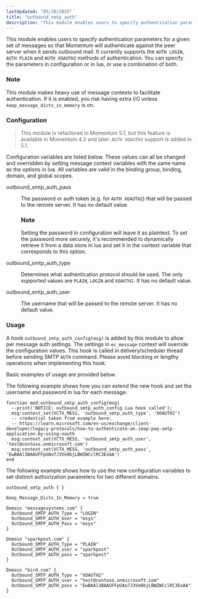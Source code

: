 ```yaml
---
lastUpdated: "05/30/2025"
title: "outbound_smtp_auth"
description: "This module enables users to specify authentication parameters for a given set of messages so that Momentum will authenticate against the peer server when it sends outbound mail It currently supports the AUTH LOGIN, AUTH PLAIN and AUTH XOAUTH2 methods of authentication You can specify the parameters in configuration or in lua..."
---
```


<a name="modules.outbound_smtp_auth"></a>

This module enables users to specify authentication parameters for a given set of messages so that
Momentum will authenticate against the peer server when it sends outbound mail. It currently
supports the `AUTH LOGIN`, `AUTH PLAIN` and `AUTH XOAUTH2` methods of authentication.
 You can specify the parameters in configuration or in lua, or use a combination of both.

### Note

This module makes heavy use of message contexts to facilitate authentication. If it is enabled, you risk having extra I/O unless `keep_message_dicts_in_memory` is on.

### <a name="modules.outbound_smtp_auth.configuration"></a> Configuration

> This module is refactored in Momentum 5.1, but this feature is available in
 Momentum 4.2 and later. `AUTH XOAUTH2` support is added in 5.1.

Configuration variables are listed below. These values can all be changed and overridden by setting
 message context variables with the same name as the options in lua.
 All variables are valid in the binding group, binding, domain, and global scopes.

<dl class="variablelist">

<dt>outbound_smtp_auth_pass</dt>

<dd>

The password or auth token (e.g. for `AUTH XOAUTH2`) that will be passed to the remote server.
 It has no default value.

### Note

Setting the password in configuration will leave it as plaintext.
 To set the password more securely, it's recommended to dynamically retrieve it from a data store
 in lua and set it in the context variable that corresponds to this option.

</dd>

<dt>outbound_smtp_auth_type</dt>

<dd>

Determines what authentication protocol should be used. The only supported values are `PLAIN`,
 `LOGIN` and `XOAUTH2`. It has no default value.

</dd>

<dt>outbound_smtp_auth_user</dt>

<dd>

The username that will be passed to the remote server. It has no default value.

</dd>

</dl>

### <a name="modules.outbound_smtp_auth.usage"></a> Usage

A hook `outbound_smtp_auth_config(msg)` is added by this module to allow per message auth settings.
 The settings in `ec_message` context will override the configuration values.
 This hook is called in delivery/scheduler thread before sending SMTP `AUTH` command.
 Please avoid blocking or lengthy operations when implementing this hook.

Basic examples of usage are provided below.

The following example shows how you can extend the new hook and set the username and password in lua
 for each message.

<a name="modules.outbound_smtp_auth.example.set_username_pw"></a>


```
function mod:outbound_smtp_auth_config(msg)
  --print('NOTICE: outbound_smtp_auth_config Lua hook called');
  msg:context_set(VCTX_MESS, 'outbound_smtp_auth_type', 'XOAUTH2')
  -- credential taken from example here:
  -- https://learn.microsoft.com/en-us/exchange/client-developer/legacy-protocols/how-to-authenticate-an-imap-pop-smtp-application-by-using-oauth
  msg:context_set(VCTX_MESS, 'outbound_smtp_auth_user', 'test@contoso.onmicrosoft.com')
  msg:context_set(VCTX_MESS, 'outbound_smtp_auth_pass', 'EwBAAl3BAAUFFpUAo7J3Ve0bjLBWZWCclRC3EoAA')
end
```

The following example shows how to use the new configuration variables to set distinct authorization parameters for two different domains.

<a name="modules.outbound_smtp_auth.example.set_auth_parms"></a>


```
outbound_smtp_auth { }

Keep_Message_Dicts_In_Memory = true

Domain "messagesystems.com" {
  Outbound_SMTP_AUTH_Type = "LOGIN"
  Outbound_SMTP_AUTH_User = "msys"
  Outbound_SMTP_AUTH_Pass = "msys"
}

Domain "sparkpost.com" {
  Outbound_SMTP_AUTH_Type = "PLAIN"
  Outbound_SMTP_AUTH_user = "sparkpost"
  Outbound_SMTP_AUTH_pass = "sparkpost"
}

Domain "bird.com" {
  Outbound_SMTP_AUTH_Type = "XOAUTH2"
  Outbound_SMTP_AUTH_user = "test@contoso.onmicrosoft.com"
  Outbound_SMTP_AUTH_pass = "EwBAAl3BAAUFFpUAo7J3Ve0bjLBWZWCclRC3EoAA"
}
```
